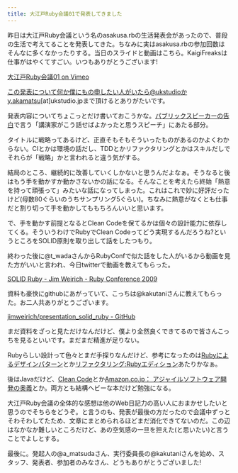 ```yaml
---
title: 大江戸Ruby会議01で発表してきました
---
```


昨日は大江戸Ruby会議という名のasakusa.rbの生活発表会があったので、普段の生活で考えてることを発表してきた。ちなみに実はasakusa.rbの参加回数はそんなに多くなかったりする。当日のスライドと動画はこちら。KaigiFreaksは仕事がはやくてすごい。いつもありがとうございます!



<a href="http://vimeo.com/channels/oedorubykaigi01">大江戸Ruby会議01 on Vimeo</a>

この発表について何か僕にもの申したい人がいたら@ukstudioかy.akamatsu[at]ukstudio.jpまで頂けるとありがたいです。

発表内容についてちょこっとだけ書いておこうかな。<a href="http://www.amazon.co.jp/gp/product/487311473X?ie=UTF8&ref_=sr_1_1&qid=1302526992&sr=8-1&linkCode=shr&camp=1207&creative=8411&tag=ukstudio0c-22">パブリックスピーカーの告白</a>で言う「講演家がこう話せばよかったと思うスピーチ」にあたる部分。

タイトルに戦略ってあるけど、正直そもそもそういったものがあるのかよくわからない。CIとかは環境の話だし、TDDとかリファクタリングとかはスキルだしでそれらが「戦略」かと言われると違う気がする。

結局のところ、継続的に改善していくしかないと思うんだよなぁ。そうなると後はもう手を動かすか動かさないかの話になる。そんなことを考えたら終始「熱意を持って頑張って」みたいな話になってしまった。これはこれで妙に好評だったけど(母数80ぐらいのうちサンプリング5ぐらい)。ちなみに熱意がなくとも仕事だと割り切って手を動かしてももちろんいいと思います。

で、手を動かす前提となるとClean Codeを保てるかは個々の設計能力に依存してくる。そういうわけでRubyでClean Codeってどう実現するんだろうね?というところをSOLID原則を取り出して話をしたつもり。

終わった後に@t_wadaさんからRubyConfで似た話をした人がいるから動画を見た方がいいと言われ、今日twitterで動画を教えてもらった。

<a href="http://confreaks.net/videos/185-rubyconf2009-solid-ruby">SOLID Ruby - Jim Weirich - Ruby Conference 2009</a>

資料も豪快にgithubにあがっていて、こっちは@kakutaniさんに教えてもらった。お二人共ありがとうございます。

<a href="https://github.com/jimweirich/presentation_solid_ruby">jimweirich/presentation_solid_ruby - GitHub</a>

まだ資料をざっと見ただけなんだけど、僕より全然良くできてるので皆さんこっちを見るといいです。まだまだ精進が足りない。

Rubyらしい設計って色々とまだ手探りなんだけど、参考になったのは<a href="http://www.amazon.co.jp/gp/product/4894712857?ie=UTF8&ref_=sr_1_1&s=books&qid=1302526019&sr=8-1&linkCode=shr&camp=1207&creative=8411&tag=ukstudio0c-22">Rubyによるデザインパターン</a>とか<a href="http://www.amazon.co.jp/gp/product/4048678841?ie=UTF8&ref_=sr_1_2&s=books&qid=1302526019&sr=8-2&linkCode=shr&camp=1207&creative=8411&tag=ukstudio0c-22">リファクタリング:Rubyエディション</a>あたりかなぁ。

後はJavaだけど、<a href="http://www.amazon.co.jp/gp/product/4048676881?ie=UTF8&ref_=sr_1_1&s=books&qid=1302526151&sr=1-1&linkCode=shr&camp=1207&creative=8411&tag=ukstudio0c-22">Clean Code</a>とか<a href="http://www.amazon.co.jp/gp/product/4797347783?ie=UTF8&ref_=sr_1_2&s=books&qid=1302526151&sr=1-2&linkCode=shr&camp=1207&creative=8411&tag=ukstudio0c-22">Amazon.co.jp： アジャイルソフトウェア開発の奥義</a>とか。両方とも結構ヘビーな本だけど勉強になる。

大江戸Ruby会議の全体的な感想は他のWeb日記力の高い人におまかせしたいと思うのでそちらをどうぞ。と言うのも、発表が最後の方だったので会議中ずっとそわそわしてたため、文章にまとめられるほどまだ消化できてないのだ。この辺はなかなか難しいところだけど、あの空気感の一旦を担えた(と思いたい)と言うことでよしとする。

最後に。発起人の@a_matsudaさん、実行委員長の@kakutaniさんを始め、スタッフ、発表者、参加者のみなさん、どうもありがとうございました!
